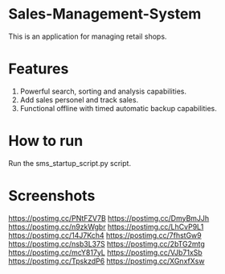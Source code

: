 # Sales-Management-System
This is an application for managing retail shops.

# Features
1. Powerful search, sorting and analysis capabilities.
2. Add sales personel and track sales.
3. Functional offline with timed automatic backup capabilities.

# How to run
Run the sms_startup_script.py script.

# Screenshots
https://postimg.cc/PNtFZV7B
https://postimg.cc/DmyBmJJh
https://postimg.cc/n9zkWgbr
https://postimg.cc/LhCvP9L1
https://postimg.cc/14J7Kch4
https://postimg.cc/7fhstGw9
https://postimg.cc/nsb3L37S
https://postimg.cc/2bTG2mtg
https://postimg.cc/mcY817yL
https://postimg.cc/VJb71xSb
https://postimg.cc/TpskzdP6
https://postimg.cc/XGnxfXsw
